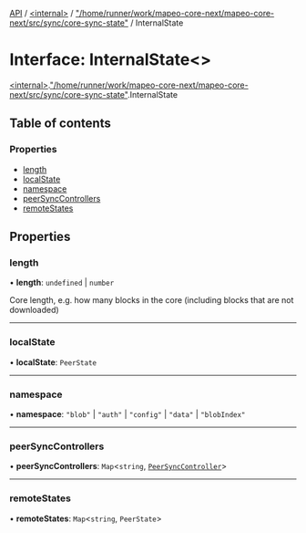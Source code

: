 [API](../README.md) / [\<internal\>](../modules/internal_.md) / ["/home/runner/work/mapeo-core-next/mapeo-core-next/src/sync/core-sync-state"](../modules/internal_.__home_runner_work_mapeo_core_next_mapeo_core_next_src_sync_core_sync_state_.md) / InternalState

# Interface: InternalState\<\>

[\<internal\>](../modules/internal_.md).["/home/runner/work/mapeo-core-next/mapeo-core-next/src/sync/core-sync-state"](../modules/internal_.__home_runner_work_mapeo_core_next_mapeo_core_next_src_sync_core_sync_state_.md).InternalState

## Table of contents

### Properties

- [length](internal_.__home_runner_work_mapeo_core_next_mapeo_core_next_src_sync_core_sync_state_.InternalState.md#length)
- [localState](internal_.__home_runner_work_mapeo_core_next_mapeo_core_next_src_sync_core_sync_state_.InternalState.md#localstate)
- [namespace](internal_.__home_runner_work_mapeo_core_next_mapeo_core_next_src_sync_core_sync_state_.InternalState.md#namespace)
- [peerSyncControllers](internal_.__home_runner_work_mapeo_core_next_mapeo_core_next_src_sync_core_sync_state_.InternalState.md#peersynccontrollers)
- [remoteStates](internal_.__home_runner_work_mapeo_core_next_mapeo_core_next_src_sync_core_sync_state_.InternalState.md#remotestates)

## Properties

### length

• **length**: `undefined` \| `number`

Core length, e.g. how many blocks in the core (including blocks that are not downloaded)

___

### localState

• **localState**: `PeerState`

___

### namespace

• **namespace**: ``"blob"`` \| ``"auth"`` \| ``"config"`` \| ``"data"`` \| ``"blobIndex"``

___

### peerSyncControllers

• **peerSyncControllers**: `Map`\<`string`, [`PeerSyncController`](../classes/internal_.PeerSyncController.md)\>

___

### remoteStates

• **remoteStates**: `Map`\<`string`, `PeerState`\>
